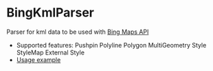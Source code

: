 # BingKmlParser
Parser for kml data to be used with [Bing Maps API](https://www.microsoft.com/maps/)

* Supported features:
    Pushpin
    Polyline
    Polygon
    MultiGeometry
    Style
    StyleMap
    External Style
* [Usage example](src/index.html)
